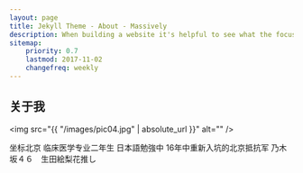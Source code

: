 ```yaml
---
layout: page
title: Jekyll Theme - About - Massively
description: When building a website it's helpful to see what the focus of your site is. This page is an example of how to show a website's focus.
sitemap:
    priority: 0.7
    lastmod: 2017-11-02
    changefreq: weekly
---
```

## 关于我

<span class="image left"><img src="{{ "/images/pic04.jpg" | absolute_url }}" alt="" /></span>

坐标北京
临床医学专业二年生
日本語勉強中
16年中重新入坑的北京抵抗军
乃木坂４６　生田絵梨花推し

